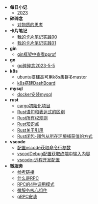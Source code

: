 * **每日小记** 
    * [2023](diary.md)
* **碎碎念**
    * [对物质的思考](./node/BrokenThoughts/2023-5-6-1312.md)
* **卡片笔记**
    * [我的卡片笔记实践00](./node/cardNode/2023-5-6-1312.md)
    * [我的卡片笔记实践01](./node/cardNode/2023-5-18-1135.md)
* **gin**
    * [gin框架中查看pprof](./node/gin/2023-5-6-1311.md)
* **go**
    * [go碎碎念2023-5-5](./node/go/2023-5-6-1309.md)
* **k8s**
    * [ubuntu搭建高可用k8s集群多master](./node/k8s/2023-5-6-1308.md "欢迎入坑k8s")
    * [k8s搭建DashBoard](./node/k8s/2023-5-6-1307.md)
* **mysql**
    * [docker安装mysql](./node/docker/2023-5-6-1306.md)
* **rust**
    * [cargo初始化项目](./node/rust/2023-6-7-1049.md)
    * [Rust语句和表达式的区别](./node/rust/2023-6-7-1051.md)
    * [Rust所有权规则](./node/rust/2023-6-7-1038.md)
    * [Rust知识点](./node/rust/2023-6-7-1042.md)
    * [Rust关于引用](./node/rust/2023-6-7-1045.md)
    * [Rust闭包-闭包从所在环境捕获值的方式](./node/rust/2023-6-13-1542.md)
* **vscode**
    * [配置vscode获取命令行参数](./node/vscode/2023-5-6-1147.md) 
    * [vscodDebug配置获取终端中输入内容](./node/vscode/2023-5-6-1148.md)
    * [vscode-远程开发配置](./node/vscode/2023-5-6-1146.md)
* **微服务**
    * [参考链接](./node/microservice/2023-5-10-1501.md)
    * [什么是RPC](./node/microservice/2023-5-10-1504.md)
    * [RPC的4种调用模式](./node/microservice/2023-5-10-1509.md)
    * [微服务核心组件](./node/microservice/2023-5-10-1515.md)
    * [gRPC安装](./node/microservice/2023-5-11-1348.md)
